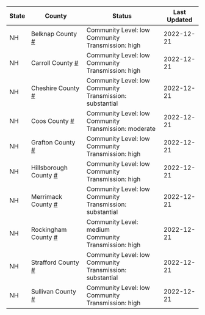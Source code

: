 State | County | Status | Last Updated
--- | --- | --- | --- 
NH | Belknap County <a href="#belknap_county">#</a> | <a name="belknap_county"></a>Community Level: low<br/>Community Transmission: high | 2022-12-21
NH | Carroll County <a href="#carroll_county">#</a> | <a name="carroll_county"></a>Community Level: low<br/>Community Transmission: high | 2022-12-21
NH | Cheshire County <a href="#cheshire_county">#</a> | <a name="cheshire_county"></a>Community Level: low<br/>Community Transmission: substantial | 2022-12-21
NH | Coos County <a href="#coos_county">#</a> | <a name="coos_county"></a>Community Level: low<br/>Community Transmission: moderate | 2022-12-21
NH | Grafton County <a href="#grafton_county">#</a> | <a name="grafton_county"></a>Community Level: low<br/>Community Transmission: high | 2022-12-21
NH | Hillsborough County <a href="#hillsborough_county">#</a> | <a name="hillsborough_county"></a>Community Level: low<br/>Community Transmission: high | 2022-12-21
NH | Merrimack County <a href="#merrimack_county">#</a> | <a name="merrimack_county"></a>Community Level: low<br/>Community Transmission: substantial | 2022-12-21
NH | Rockingham County <a href="#rockingham_county">#</a> | <a name="rockingham_county"></a>Community Level: medium<br/>Community Transmission: high | 2022-12-21
NH | Strafford County <a href="#strafford_county">#</a> | <a name="strafford_county"></a>Community Level: low<br/>Community Transmission: substantial | 2022-12-21
NH | Sullivan County <a href="#sullivan_county">#</a> | <a name="sullivan_county"></a>Community Level: low<br/>Community Transmission: high | 2022-12-21
